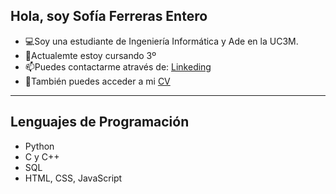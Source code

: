 <h2>Hola, soy Sofía Ferreras Entero</h2>


<ul>
  <li>💻Soy una estudiante de Ingeniería Informática y Ade en la UC3M.
  </li>
  <li>🌱Actualemte estoy cursando 3º</li>
  <li>📫Puedes contactarme através de: <a href="https://www.linkedin.com/in/sofia-ferreras"> Linkeding </a></li>
  <li>💬También puedes acceder a mi <a href="CV-SofiaFerreras.pdf" download="CV-SofiaFerreras.pdf"> CV</a></li>
</ul>
<hr>
<h2>Lenguajes de Programación</h2>
<ul>
  <li img src="https://cdn-icons-png.flaticon.com/512/5968/5968350.png" alt="Python Logo" width="100">Python</li>
  <li>C y C++</li>
  <li>SQL</li>
  <li>HTML, CSS, JavaScript</li>
</ul>


